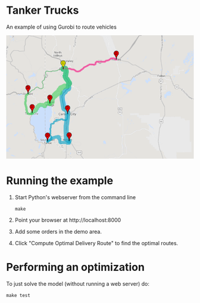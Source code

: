 # Tanker Trucks
An example of using Gurobi to route vehicles

![](sample2.png?raw=true)

# Running the example

1. Start Python's webserver from the command line
    ```
    make
    ```

2. Point your browser at http://localhost:8000

3. Add some orders in the demo area.

4. Click "Compute Optimal Delivery Route" to find the optimal routes.

# Performing an optimization

To just solve the model (without running a web server) do:

```
make test
```
